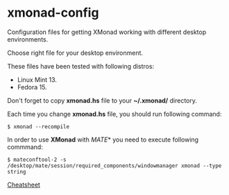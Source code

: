 xmonad-config
=============

Configuration files for getting XMonad working with different desktop environments.

Choose right file for your desktop environment.

These files have been tested with following distros:

* Linux Mint 13.
* Fedora 15.

Don't forget to copy **xmonad.hs** file to your **~/.xmonad/** directory.

Each time you change **xmonad.hs** file, you should run following command:

    $ xmonad --recompile

In order to use **XMonad** with *MATE** you need to execute following commmand:

    $ mateconftool-2 -s /desktop/mate/session/required_components/windowmanager xmonad --type string

[Cheatsheet](http://www.haskell.org/haskellwiki/Image:Xmbindings.png)
